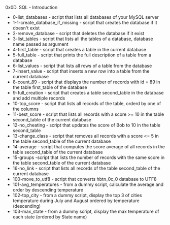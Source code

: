 0x0D. SQL - Introduction

* 0-list_databases - script that lists all databases of your MySQL server
* 1-1-create_database_if_missing - script that creates the database if it doesn't exist
* 2-remove_database - script that deletes the database if it exist
* 3-list_tables - script that lists all the tables of a database, database name passed as argument
* 4-first_table - script that creates a table in the current database
* 5-full_table - script that prints the full description of a table from a database
* 6-list_values - script that lists all rows of a table from the database
* 7-insert_value - script that inserts a new row into a table from the current database
* 8-count_89 - script that displays the number of records with id = 89 in the table first_table of the database
* 9-full_creation - script that creates a table second_table in the database and add multiple records
* 10-top_score - script that lists all records of the table, orderd by one of the columns
* 11-best_score - script that lists all records with a score >= 10 in the table second_table of the current database
* 12-no_cheating - script that updates the score of Bob to 10 in the table second_table
* 13-change_class - script that removes all records with a score <= 5 in the table second_table of the current database
* 14-average - script that computes the score average of all records in the table second_table of the current database
* 15-groups -script that lists the number of records with the same score in the table second_table of the current database
* 16-no_link - script that lists all records of the table second_table of the current database
* 100-move_to_utf8 - script that converts hbtn_0c_0 database to UTF8
* 101-avg_temperatures - from a dummy script, calculate the average and order by descending temperature
* 102-top_city - from a dummy script, display the top 3 of cities temperature during July and August ordered by temperature (descending)
* 103-max_state - from a dummy script, display the max temperature of each state (ordered by State name)
